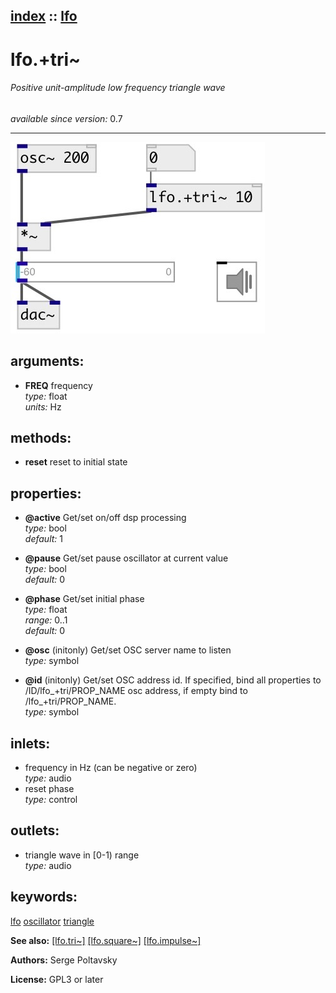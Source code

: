 [index](index.html) :: [lfo](category_lfo.html)
---

# lfo.+tri~

###### Positive unit-amplitude low frequency triangle wave

*available since version:* 0.7

---




[![example](../examples/img/lfo.%2Btri~.jpg)](../examples/pd/lfo.%2Btri~.pd)



## arguments:

* **FREQ**
frequency<br>
_type:_ float<br>
_units:_ Hz<br>



## methods:

* **reset**
reset to initial state<br>




## properties:

* **@active** 
Get/set on/off dsp processing<br>
_type:_ bool<br>
_default:_ 1<br>

* **@pause** 
Get/set pause oscillator at current value<br>
_type:_ bool<br>
_default:_ 0<br>

* **@phase** 
Get/set initial phase<br>
_type:_ float<br>
_range:_ 0..1<br>
_default:_ 0<br>

* **@osc** (initonly)
Get/set OSC server name to listen<br>
_type:_ symbol<br>

* **@id** (initonly)
Get/set OSC address id. If specified, bind all properties to /ID/lfo_+tri/PROP_NAME osc
address, if empty bind to /lfo_+tri/PROP_NAME.<br>
_type:_ symbol<br>



## inlets:

* frequency in Hz (can be negative or zero)<br>
_type:_ audio
* reset phase<br>
_type:_ control



## outlets:

* triangle wave in [0-1) range<br>
_type:_ audio



## keywords:

[lfo](keywords/lfo.html)
[oscillator](keywords/oscillator.html)
[triangle](keywords/triangle.html)



**See also:**
[\[lfo.tri~\]](lfo.tri~.html)
[\[lfo.square~\]](lfo.square~.html)
[\[lfo.impulse~\]](lfo.impulse~.html)




**Authors:** Serge Poltavsky




**License:** GPL3 or later





